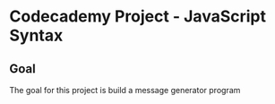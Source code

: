 # Codecademy Project - JavaScript Syntax
## Goal
The goal for this project is build a message generator program